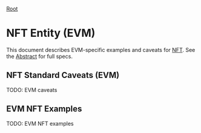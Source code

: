 [Root](../)

# NFT Entity (EVM)

This document describes EVM-specific examples and caveats for [NFT](../../abstract/entities/nft.md).  See the [Abstract](../../abstract/entities/nft.md) for full specs.

## NFT Standard Caveats (EVM)
TODO: EVM caveats

## EVM NFT Examples

TODO: EVM NFT examples